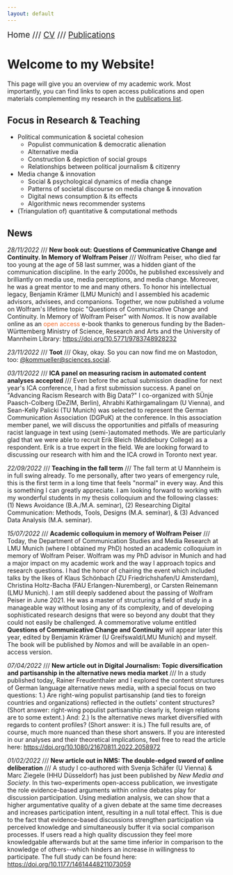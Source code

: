 ```yaml
---
layout: default
---
```


<span style="font-size:14pt">Home /// [CV](./cv.html) /// [Publications](./publications.html)</span>

# Welcome to my Website!

This page will give you an overview of my academic work. Most importantly, you can find links to open access publications and open materials complementing my research in the [publications list](./publications.html).

## Focus in Research & Teaching

* Political communication & societal cohesion
    + Populist communication & democratic alienation
    + Alternative media
    + Construction & depiction of social groups
    + Relationships between political journalism & citizenry
* Media change & innovation
    + Social & psychological dynamics of media change
    + Patterns of societal discourse on media change & innovation
    + Digital news consumption & its effects
    + Algorithmic news recommender systems
 * (Triangulation of) quantitative & computational methods

## News

*28/11/2022* /// **New book out: Questions of Communicative Change and Continuity. In Memory of Wolfram Peiser** /// Wolfram Peiser, who died far too young at the age of 58 last summer, was a hidden giant of the communication discipline. In the early 2000s, he published excessively and brilliantly on media use, media perceptions, and media change. Moreover, he was a great mentor to me and many others. To honor his intellectual legacy, Benjamin Krämer (LMU Munich) and I assembled his academic advisors, advisees, and companions. Together, we now published a volume on Wolfram's lifetime topic "Questions of Communicative Change and Continuity. In Memory of Wolfram Peiser" with *Nomos*. It is now available online as an <font color="#f36b2c">open access</font> e-book thanks to generous funding by the Baden-Württemberg Ministry of Science, Research and Arts and the University of Mannheim Library: <a href="https://doi.org/10.5771/9783748928232" target="_blank">https://doi.org/10.5771/9783748928232</a>

*23/11/2022* /// **Toot** /// Okay, okay. So you can now find me on Mastodon, too: <a href="https://sciences.social/@kommueller" target = "_blank">@kommueller@sciences.social</a>.

*03/11/2022* /// **ICA panel on measuring racism in automated content analyses accepted** /// Even before the actual submission deadline for next year's ICA conference, I had a first submission success. A panel on "Advancing Racism Research with Big Data?" I co-organized with SÜnje Paasch-Colberg (DeZIM, Berlin), Ahrabhi Kathirgamalingam (U Vienna), and Sean-Kelly Palicki (TU Munich) was selected to represent the German Communication Association (DGPuK) at the conference. In this association member panel, we will discuss the opportunities and pitfalls of measuring racist language in text using (semi-)automated methods. We are particularly glad that we were able to recruit Erik Bleich (Middlebury College) as a respondent. Erik is a true expert in the field. We are looking forward to discussing our research with him and the ICA crowd in Toronto next year.

*22/09/2022* /// **Teaching in the fall term** /// The fall term at U Mannheim is in full swing already. To me personally, after two years of emergency rule, this is the first term in a long time that feels "normal" in every way. And this is something I can greatly appreciate. I am looking forward to working with my wonderful students in my thesis colloquium and the following classes: (1) News Avoidance (B.A./M.A. seminar), (2) Researching Digital Communication: Methods, Tools, Designs (M.A. seminar), & (3) Advanced Data Analysis (M.A. seminar).

*15/07/2022* /// **Academic colloquium in memory of Wolfram Peiser** /// Today, the Department of Communication Studies and Media Research at LMU Munich (where I obtained my PhD) hosted an academic colloquium in memory of Wolfram Peiser. Wolfram was my PhD advisor in Munich and had a major impact on my academic work and the way I approach topics and research questions. I had the honor of chairing the event which included talks by the likes of Klaus Schönbach (ZU Friedrichshafen/U Amsterdam), Christina Holtz-Bacha (FAU Erlangen-Nuremberg), or Carsten Reinemann (LMU Munich). I am still deeply saddened about the passing of Wolfram Peiser in June 2021. He was a master of structuring a field of study in a manageable way without losing any of its complexity, and of developing sophisticated research designs that were so beyond any doubt that they could not easily be challenged.  A commemorative volume entitled **Questions of Communicative Change and Continuity** will appear later this year, edited by Benjamin Krämer (U Greifswald/LMU Munich) and myself. The book will be published by *Nomos* and will be available in an open-access version.

*07/04/2022* /// **New article out in Digital Journalism: Topic diversification and partisanship in the alternative news media market** /// In a study published today, Rainer Freudenthaler and I explored the content structures of German language alternative news media, with a special focus on two questions: 1.) Are right-wing populist partisanship (and ties to foreign countries and organizations) reflected in the outlets' content structures? (Short answer: right-wing populist partisanship clearly is, foreign relations are to some extent.) And: 2.) Is the alternative news market diversified with regards to content profiles? (Short answer: it is.) The full results are, of course, much more nuanced than these short answers. If you are interested in our analyses and their theoretical implications, feel free to read the article here: <a href="https://www.tandfonline.com/eprint/6GYZJWZZS5VRHDHWVZZT/full?target=10.1080/21670811.2022.2058972 " target="_blank">https://doi.org/10.1080/21670811.2022.2058972</a>

*01/02/2022* /// **New article out in NMS: The double-edged sword of online deliberation** /// A study I co-authored with Svenja Schäfer (U Vienna) & Marc Ziegele (HHU Düsseldorf) has just been published by *New Media and Society*. In this two-experiments open-access publication, we investigate the role evidence-based arguments within online debates play for discussion participation. Using mediation analysis, we can show that a higher argumentative quality of a given debate at the same time decreases and increases participation intent, resulting in a null total effect. This is due to the fact that evidence-based discussions strengthen participation via perceived knowledge and simultaneously buffer it via social comparison processes. If users read a high quality discussion they feel more knowledgable afterwards but at the same time inferior in comparison to the knowledge of others--which hinders an increase in willingness to participate. The full study can be found here: <a href="https://doi.org/10.1177/14614448211073059" target="_blank">https://doi.org/10.1177/14614448211073059</a>